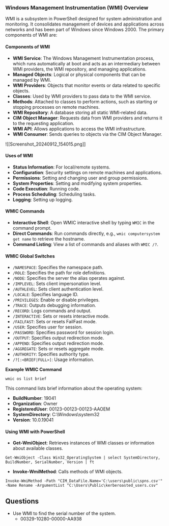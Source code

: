 ### Windows Management Instrumentation (WMI) Overview
WMI is a subsystem in PowerShell designed for system administration and monitoring. It consolidates management of devices and applications across networks and has been part of Windows since Windows 2000. The primary components of WMI are:

#### Components of WMI
- **WMI Service**: The Windows Management Instrumentation process, which runs automatically at boot and acts as an intermediary between WMI providers, the WMI repository, and managing applications.
- **Managed Objects**: Logical or physical components that can be managed by WMI.
- **WMI Providers**: Objects that monitor events or data related to specific objects.
- **Classes**: Used by WMI providers to pass data to the WMI service.
- **Methods**: Attached to classes to perform actions, such as starting or stopping processes on remote machines.
- **WMI Repository**: A database storing all static WMI-related data.
- **CIM Object Manager**: Requests data from WMI providers and returns it to the requesting application.
- **WMI API**: Allows applications to access the WMI infrastructure.
- **WMI Consumer**: Sends queries to objects via the CIM Object Manager.

![[Screenshot_20240912_154015.png]]
#### Uses of WMI
- **Status Information**: For local/remote systems.
- **Configuration**: Security settings on remote machines and applications.
- **Permissions**: Setting and changing user and group permissions.
- **System Properties**: Setting and modifying system properties.
- **Code Execution**: Running code.
- **Process Scheduling**: Scheduling tasks.
- **Logging**: Setting up logging.

#### WMIC Commands
- **Interactive Shell**: Open WMIC interactive shell by typing `WMIC` in the command prompt.
- **Direct Commands**: Run commands directly, e.g., `wmic computersystem get name` to retrieve the hostname.
- **Command Listing**: View a list of commands and aliases with `WMIC /?`.

#### WMIC Global Switches
- `/NAMESPACE`: Specifies the namespace path.
- `/ROLE`: Specifies the path for role definitions.
- `/NODE`: Specifies the server the alias operates against.
- `/IMPLEVEL`: Sets client impersonation level.
- `/AUTHLEVEL`: Sets client authentication level.
- `/LOCALE`: Specifies language ID.
- `/PRIVILEGES`: Enable or disable privileges.
- `/TRACE`: Outputs debugging information.
- `/RECORD`: Logs commands and output.
- `/INTERACTIVE`: Sets or resets interactive mode.
- `/FAILFAST`: Sets or resets FailFast mode.
- `/USER`: Specifies user for session.
- `/PASSWORD`: Specifies password for session login.
- `/OUTPUT`: Specifies output redirection mode.
- `/APPEND`: Specifies output redirection mode.
- `/AGGREGATE`: Sets or resets aggregate mode.
- `/AUTHORITY`: Specifies authority type.
- `/?[:<BRIEF|FULL>]`: Usage information.

**Example WMIC Command**
```
wmic os list brief
```
This command lists brief information about the operating system:
- **BuildNumber**: 19041
- **Organization**: Owner
- **RegisteredUser**: 00123-00123-00123-AAOEM
- **SystemDirectory**: C:\Windows\system32
- **Version**: 10.0.19041

#### Using WMI with PowerShell
- **Get-WmiObject**: Retrieves instances of WMI classes or information about available classes.
```
Get-WmiObject -Class Win32_OperatingSystem | select SystemDirectory, BuildNumber, SerialNumber, Version | ft
```
- **Invoke-WmiMethod**: Calls methods of WMI objects.
```
Invoke-WmiMethod -Path "CIM_DataFile.Name='C:\users\public\spns.csv'" -Name Rename -ArgumentList "C:\Users\Public\kerberoasted_users.csv"
```

## Questions
- Use WMI to find the serial number of the system.
	- 00329-10280-00000-AA938